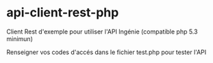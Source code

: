 # api-client-rest-php
Client Rest d'exemple pour utiliser l'API Ingénie (compatible php 5.3 minimun)

Renseigner vos codes d'accés dans le fichier test.php pour tester l'API
